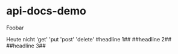 # api-docs-demo

Foobar

Heute nicht
'get'
'put
'post'
'delete'
#headline 1##
##headline 2##
##headline 3##